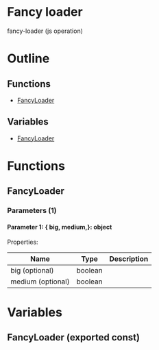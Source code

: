 # Fancy loader

fancy-loader (js operation)



# Outline

## Functions

- [FancyLoader](#FancyLoader)

## Variables

- [FancyLoader](#fancyloader)



# Functions

## FancyLoader

### Parameters (1)

#### Parameter 1: {  big,  medium,}: object

Properties: 

 | Name | Type | Description |
|---|---|---|
| big (optional) | boolean |  |
| medium (optional) | boolean |  |


# Variables

## FancyLoader (exported const)

